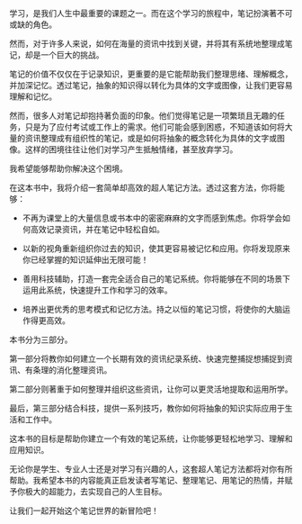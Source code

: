 学习，是我们人生中最重要的课题之一。而在这个学习的旅程中，笔记扮演著不可或缺的角色。

然而，对于许多人来说，如何在海量的资讯中找到关键，并将其有系统地整理成笔记，却是一个巨大的挑战。

笔记的价值不仅仅在于记录知识，更重要的是它能帮助我们整理思绪、理解概念，并加深记忆。透过笔记，抽象的知识得以转化为具体的文字或图像，让我们更容易理解和记忆。

然而，很多人对笔记却抱持著负面的印象。他们觉得笔记是一项繁琐且无趣的任务，只是为了应付考试或工作上的需求。他们可能会感到困惑，不知道该如何将大量的资讯整理成有组织性的笔记，或是如何将抽象的概念转化为具体的文字或图像。这样的困境往往让他们对学习产生抵触情绪，甚至放弃学习。

我希望能够帮助你解决这个困境。

在这本书中，我将介绍一套简单却高效的超人笔记方法。透过这套方法，你将能够：

- 不再为课堂上的大量信息或书本中的密密麻麻的文字而感到焦虑。你将学会如何高效记录资讯，并在笔记中轻松自如。

- 以新的视角重新组织你过去的知识，使其更容易被记忆和应用。你将发现原来你已经掌握的知识延伸出无限可能！

- 善用科技辅助，打造一套完全适合自己的笔记系统。你将能够在不同的场景下运用此系统，快速提升工作和学习的效率。

- 培养出更优秀的思考模式和记忆方法。持之以恒的笔记习惯，将使你的大脑运作得更高效。

本书分为三部分。

第一部分将教你如何建立一个长期有效的资讯纪录系统、快速完整捕捉想捕捉到资讯、有条理的消化整理资讯。

第二部分则著重于如何整理并组织这些资讯，让你可以更灵活地提取和运用所学。

最后，第三部分结合科技，提供一系列技巧，教你如何将抽象的知识实际应用于生活和工作中。

这本书的目标是帮助你建立一个有效的笔记系统，让你能够更轻松地学习、理解和应用知识。

无论你是学生、专业人士还是对学习有兴趣的人，这套超人笔记方法都将对你有所帮助。我希望本书的内容能真正启发读者写笔记、整理笔记、用笔记的热情，并赋予你极大的超能力，去实现自己的人生目标。

让我们一起开始这个笔记世界的新冒险吧！